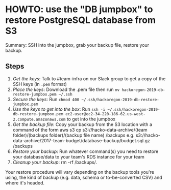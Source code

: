 # HOWTO: use the "DB jumpbox" to restore PostgreSQL database from S3

Summary: SSH into the jumpbox, grab your backup file, restore your backup.

## Steps

1. *Get the keys*: Talk to #team-infra on our Slack group to get a copy of the SSH keys (in `.pem` format)
2. *Place the keys*: Download the .pem file then run `mv hackoregon-2019-db-restore-jumpbox.pem ~/.ssh`
3. *Secure the keys*: Run `chmod 400 ~/.ssh/hackoregon-2019-db-restore-jumpbox.pem`
4. *Use the keys to get into the box*: Run `ssh -i ~/.ssh/hackoregon-2019-db-restore-jumpbox.pem ec2-user@ec2-34-220-186-62.us-west-2.compute.amazonaws.com` to get into the jumpbox
5. *Get the backup file*: Copy your backup from the S3 location with a command of the form aws s3 cp s3://hacko-data-archive/(team folder)/(backups folder)/(backup file name) /backups
e.g. s3://hacko-data-archive/2017-team-budget/database-backup/budget.sql.gz /backups
6. *Restore your backup*: Run whatever command(s) you need to restore your database/data to your team's RDS instance for your team
7. *Cleanup your backup*: rm -rf /backups/*.*

Your restore procedure will vary depending on the backup tools you're using, the kind of backup (e.g. data, schema or to-be-converted CSV) and where it's headed.
